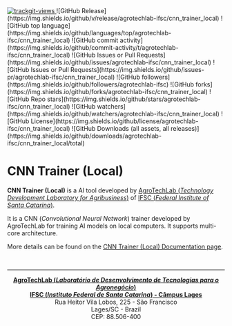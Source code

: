 <a href="https://trackgit.com">
<img src="https://us-central1-trackgit-analytics.cloudfunctions.net/token/ping/m5jn32o6z9wty3591rm5" alt="trackgit-views" />
</a>
![GitHub Release](https://img.shields.io/github/v/release/agrotechlab-ifsc/cnn_trainer_local)
![GitHub top language](https://img.shields.io/github/languages/top/agrotechlab-ifsc/cnn_trainer_local)
![GitHub commit activity](https://img.shields.io/github/commit-activity/t/agrotechlab-ifsc/cnn_trainer_local)
![GitHub Issues or Pull Requests](https://img.shields.io/github/issues/agrotechlab-ifsc/cnn_trainer_local)
![GitHub Issues or Pull Requests](https://img.shields.io/github/issues-pr/agrotechlab-ifsc/cnn_trainer_local)
![GitHub followers](https://img.shields.io/github/followers/agrotechlab-ifsc)
![GitHub forks](https://img.shields.io/github/forks/agrotechlab-ifsc/cnn_trainer_local)
![GitHub Repo stars](https://img.shields.io/github/stars/agrotechlab-ifsc/cnn_trainer_local)
![GitHub watchers](https://img.shields.io/github/watchers/agrotechlab-ifsc/cnn_trainer_local)
![GitHub License](https://img.shields.io/github/license/agrotechlab-ifsc/cnn_trainer_local)
![GitHub Downloads (all assets, all releases)](https://img.shields.io/github/downloads/agrotechlab-ifsc/cnn_trainer_local/total)

# CNN Trainer (Local)

**CNN Trainer (Local)** is a AI tool developed by <a href="https://agrotechlab.lages.ifsc.edu.br">AgroTechLab (*Technology Development 
Laboratory for Agribusiness*)</a> of <a href="https://www.ifsc.edu.br">IFSC (*Federal Institute of Santa Catarina*)</a>.

It is a CNN (*Convolutional Neural Network*) trainer developed by AgroTechLab for training AI models on local computers. It supports multi-core architecture.

More details can be found on the <a href="https://agrotechlab-ifsc.github.io/cnn_trainer_local">CNN Trainer (Local) Documentation page</a>.

<br><hr><p style="text-align: center;"><b><a href="https://agrotechlab.lages.ifsc.edu.br/">AgroTechLab (<i>Laboratório de Desenvolvimento de Tecnologias para o Agronegócio</i>)</a></b><br>
<b><a href="https://ifsc.edu.br/web/campus-lages">IFSC (<i>Instituto Federal de Santa Catarina</i>) - Câmpus Lages</a></b><br>
Rua Heitor Vila Lobos, 225 - São Francisco<br>
Lages/SC - Brazil<br>
CEP: 88.506-400</p>